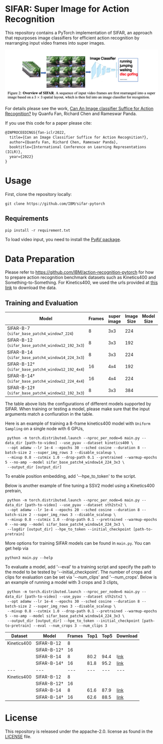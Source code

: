 # SIFAR: Super Image for Action Recognition 

This repository contains a PyTorch implementation of SIFAR, an approach that repurposes image classifiers for efficient action recognition by rearranging input video frames into super images. 

![sifar image](./sifar.png)

For details please see the work, [Can An Image classifier Suffice for Action Recognition?](https://openreview.net/pdf?id=qhkFX-HLuHV) by Quanfu Fan, Richard Chen and Rameswar Panda.

If you use this code for a paper please cite:

```
@INPROCEEDINGS{fan-iclr2022,
  title={Can an Image Classifier Suffice for Action Recognition?},
  author={Quanfu Fan, Richard Chen, Rameswar Panda},
  booktitle={International Conference on Learning Representations (ICLR)},
  year={2022}
}
```

# Usage

First, clone the repository locally:
```
git clone https://github.com/IBM/sifar-pytorch
```
## Requirements
```
pip install -r requirement.txt
```

To load video input, you need to install the [PyAV package](https://pyav.org/docs/develop/overview/installation.htmlgit).

# Data Preparation
Please refer to https://github.com/IBM/action-recognition-pytorch for how to prepare action recognition benchmark datasets such as Kinetics400 and Something-to-Something. For Kinetics400, we used the urls provided at [this link](https://github.com/youngwanLEE/VoV3D/blob/main/DATA.md#kinetics-400) to download the data.


## Training and Evaluation

| Model | Frames | super image| Image Size | Model Size| FLOPs (G) |
| --- | --- | --- | --- | --- | --- |
| SIFAR-B-7 (`sifar_base_patch4_window7_224`)   |  8 | 3x3 | 224 |  |138 |
| SIFAR-B-12 (`sifar_base_patch4_window12_192_3x3`)  |  8 | 3x3 | 192 | | 106 |
| SIFAR-B-14 (`sifar_base_patch4_window14_224_3x3`)  |  8 | 3x3 | 224 | | 147 |
| SIFAR-B-12† (`sifar_base_patch4_window12_192_4x4`) | 16 | 4x4 | 192 | | 189 |
| SIFAR-B-14† (`sifar_base_patch4_window12_224_4x4`) | 16 | 4x4 | 224 | | 263 |
| SIFAR-B-12‡ (`sifar_base_patch4_window12_192_3x3`) | 8  | 3x3 | 384 | | 423 |

The table above lists the configurations of different models supported by SIFAR. When training or testing a model, please make sure that the input arguments match a confiuration in the table.  

Here is an example of training a 8-frame kinetics400 model with `Uniform Sampling` on a single node with 6 GPUs,

```
 python -m torch.distributed.launch --nproc_per_node=6 main.py --data_dir [path-to-video] --use_pyav --dataset kinetics400 \
 --opt adamw --lr 1e-4 --epochs 30 --sched cosine --duration 8 --batch-size 2 --super_img_rows 3 --disable_scaleup \
 --mixup 0.8 --cutmix 1.0 --drop-path 0.1 --pretrained --warmup-epochs 5 --no-amp --model sifar_base_patch4_window14_224_3x3 \
 --output_dir [output_dir]
```
To enable position embedding, add '--hpe_to_token' to the script. 

Below is another example of fine tuning a SSV2 model using a Kinetics400 pretrain, 
```
 python -m torch.distributed.launch --nproc_per_node=6 main.py --data_dir [path-to-video] --use_pyav --dataset sth2stv2 \
 --opt adamw --lr 1e-4 --epochs 20 --sched cosine --duration 8 --batch-size 2 --super_img_rows 3 --disable_scaleup \
 --mixup 0.8 --cutmix 1.0 --drop-path 0.1 --pretrained --warmup-epochs 0 --no-amp --model sifar_base_patch4_window14_224_3x3 \
 --logdir [output_dir] --hpe_to_token --initial_checkpoint [path-to-pretrain]
```

More options for training SIFAR models can be found in `main.py`.  You can get help via
```
python3 main.py --help
```

To evaluate a model, add '--eval' to a training script and specify the path to the model to be tested by '--initial_checkpoint'. The number of crops and clips for evaluation can be set via '--num_clips' and '--num_crops'. Below is an example of running a model with 3 crops and 3 clipts,
```
 python -m torch.distributed.launch --nproc_per_node=6 main.py --data_dir [path-to-video] --use_pyav --dataset sth2stv2 \
 --opt adamw --lr 1e-4 --epochs 30 --sched cosine --duration 8 --batch-size 2 --super_img_rows 3 --disable_scaleup \
 --mixup 0.8 --cutmix 1.0 --drop-path 0.1 --pretrained --warmup-epochs 5 --no-amp --model sifar_base_patch4_window14_224_3x3 \
 --output_dir [output_dir] --hpe_to_token --initial_checkpoint [path-to-pretrain] --eval --num_crops 3 --num_clips 3
```

|Dataset| Model | Frames | Top1 | Top5 | Download |
| --- | --- | --- | --- | --- | --- |
| Kinetics400| SIFAR-B-12   |  8 |  |  |  |
|            | SIFAR-B-12†  | 16 |  |  |  |
|            | SIFAR-B-14   | 8  | 80.2 | 94.4 | l[ink](releases/sifar_base_patch4_window14_224_3x3-kinetics400_f8_pe_aug.pth)  |
|            | SIFAR-B-14†  | 16 | 81.8 | 95.2 | [link](releases/sifar_base_patch4_window14_224_4x4-kinetics400_f16_pe_aug_v1.pth) |
| --- | --- | --- | --- | --- | --- |
| Kinetics400| SIFAR-B-12   |  8 |  |  |  |
|            | SIFAR-B-12†  | 16 |  |  |  |
|            | SIFAR-B-14   | 8  | 61.6 | 87.9 | [link](releases/sifar_base_patch4_window14_224_3x3-st2stv2_kineticsft_f8_pe_aug.pth) |
|            | SIFAR-B-14†  | 16 | 62.6 | 88.5 | [link](releases/sifar_base_patch4_window14_224_4x4-st2stv2_f16_kineticsft_pe_aug_v1.pth) |

# License
This repository is released under the appache-2.0. license as found in the [LICENSE](LICENSE) file.

